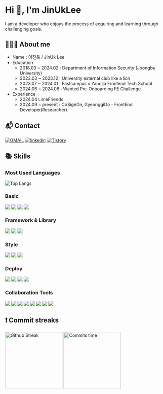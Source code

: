 # Hi 👋, I'm JinUkLee
I am a developer who enjoys the process of acquiring and learning through challenging goals.

## 👨🏻‍💻 About me
- Name : 이진욱 / JinUk Lee
- Education
  - 2018.03 ~ 2024.02 : Department of Information Security (Joongbu University)
  - 2023.03 ~ 2023.12 : University external club like a lion
  - 2023.07 ~ 2024.01 : Fastcampus x Yanolja Frontend Tech School
  - 2024.06 ~ 2024.06 : Wanted Pre-Onboarding FE Challenge
- Experience
  - 2024.04 LimeFriends
  - 2024.09 ~ present : CoSignOn, GyeonggiDo - FrontEnd Developer(Researcher)

## 📬 Contact
[![GMAIL](https://img.shields.io/badge/Gmail-D14836?style=for-the-badge&logo=gmail&logoColor=white)](mailto:leejin7900@gmail.com)
[![linkedin](https://img.shields.io/badge/LinkedIn-0077B5?style=for-the-badge&logo=linkedin&logoColor=white)](https://www.linkedin.com/in/kittellee/)
[![Tistory](https://img.shields.io/badge/Tistory-000000?style=for-the-badge&logo=tistory&logoColor=orange)](https://projectlog.tistory.com/)

## 📚 Skills
### Most Used Languages
<img src="https://github-readme-stats.vercel.app/api/top-langs/?username=kittellee&langs_count=12&layout=compact&theme=onedark" alt="Top Langs" />

### Basic
<p align="left">
  <img src="https://img.shields.io/badge/HTML-E34F26?style=for-the-badge&logo=html5&logoColor=white"/> 
  <img src="https://img.shields.io/badge/CSS-1572B6?style=for-the-badge&logo=css3&logoColor=white"/> 
  <img src="https://img.shields.io/badge/JAVASCRIPT-F7DF1E?style=for-the-badge&logo=javascript&logoColor=black"/> 
  <img src="https://img.shields.io/badge/TYPESCRIPT-3178C6?style=for-the-badge&logo=typescript&logoColor=white"/>
</p>

### Framework & Library
<p align="left">
  <img src="https://img.shields.io/badge/REACT-000000?style=for-the-badge&logo=react&logoColor=61DAFB"/> 
  <img src="https://img.shields.io/badge/NEXT.JS-000000?style=for-the-badge&logo=nextdotjs&logoColor=white"/> 
  <img src="https://img.shields.io/badge/zustand-000000?style=for-the-badge&logo=react&logoColor=orange"/>
</p>

### Style
<p align="left">
  <img src="https://img.shields.io/badge/styled components-DB7093?style=for-the-badge&logo=styled-components&logoColor=white"/>
  <img src="https://img.shields.io/badge/Bootstrap-563D7C?style=for-the-badge&logo=bootstrap&logoColor=white"/>
  <img src="https://img.shields.io/badge/Tailwind_CSS-38B2AC?style=for-the-badge&logo=tailwind-css&logoColor=white"/>
</p>

### Deploy
<p align="left">
  <img src="https://img.shields.io/badge/firebase-%23039BE5.svg?style=for-the-badge&logo=firebase"/>
  <img src="https://img.shields.io/badge/github actions-%232671E5.svg?style=for-the-badge&logo=githubactions&logoColor=white"/>
  <img src="https://img.shields.io/badge/vercel-000000.svg?style=for-the-badge&logo=vercel&logoColor=white"/>
  <img src="https://img.shields.io/badge/Netlify-00C7B7?style=for-the-badge&logo=netlify&logoColor=white"/>
</p>

### Collaboration Tools
<p align="left">
  <img src="https://img.shields.io/badge/figma-F24E1E?style=for-the-badge&logo=figma&logoColor=white"/>
  <img src="https://img.shields.io/badge/Jira-0052CC?style=for-the-badge&logo=Jira&logoColor=white"/>
  <img src="https://img.shields.io/badge/git-F05032?style=for-the-badge&logo=git&logoColor=white"/>
  <img src="https://img.shields.io/badge/github-181717?style=for-the-badge&logo=github&logoColor=white"/>
  <img src="https://img.shields.io/badge/notion-e9ecef?style=for-the-badge&logo=notion&logoColor=black"/>
  <img src="https://img.shields.io/badge/slack-4A154B?style=for-the-badge&logo=slack&logoColor=white"/>
  <img src="https://img.shields.io/badge/Discord-5865F2?style=for-the-badge&logo=discord&logoColor=white"/>
  <img src="https://img.shields.io/badge/googlesheets-34A853?style=for-the-badge&logo=googlesheets&logoColor=white"/>
</p>

## ❗️ Commit streaks
[<img src="https://github-readme-streak-stats.herokuapp.com/?user=kittellee&theme=onedark&border=00000000" alt="Github Streak" height="185" />](https://git.io/streak-stats) <img src="https://github-profile-summary-cards.vercel.app/api/cards/productive-time?username=kittellee&theme=onedark&utcOffset=9" alt="Commits time" height="185" />

